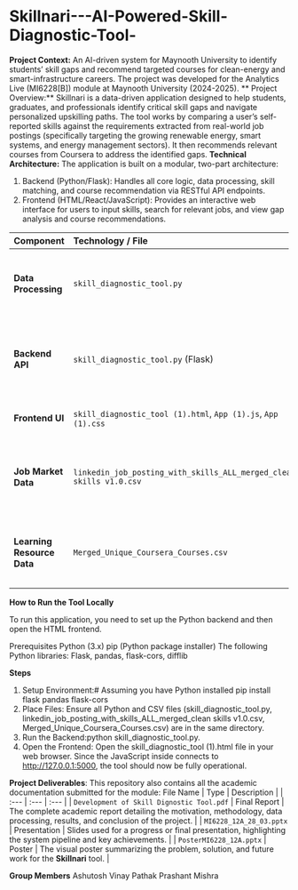 # Skillnari---AI-Powered-Skill-Diagnostic-Tool-
**Project Context:** An AI-driven system for Maynooth University to identify students’ skill gaps and recommend targeted courses for clean-energy and smart-infrastructure careers. The project was developed for the Analytics Live (MI6228[B]) module at Maynooth University (2024-2025).
** Project Overview:** Skillnari is a data-driven application designed to help students, graduates, and professionals identify critical skill gaps and navigate personalized upskilling paths. The tool works by comparing a user’s self-reported skills against the requirements extracted from real-world job postings (specifically targeting the growing renewable energy, smart systems, and energy management sectors). It then recommends relevant courses from Coursera to address the identified gaps.
**Technical Architecture:**
The application is built on a modular, two-part architecture:
1. Backend (Python/Flask): Handles all core logic, data processing, skill matching, and course recommendation via RESTful API endpoints.
2. Frontend (HTML/React/JavaScript): Provides an interactive web interface for users to input skills, search for relevant jobs, and view gap analysis and course recommendations.

| Component | Technology / File | Role |
| :--- | :--- | :--- |
| **Data Processing** | `skill_diagnostic_tool.py` | Implements tokenization, skill matching, and course search logic. |
| **Backend API** | `skill_diagnostic_tool.py` (Flask) | Exposes endpoints for job search and detailed skill gap analysis. |
| **Frontend UI** | `skill_diagnostic_tool (1).html`, `App (1).js`, `App (1).css` | The user interface for interaction. |
| **Job Market Data** | `linkedin_job_posting_with_skills_ALL_merged_clean skills v1.0.csv` | Dataset containing job titles, descriptions, and extracted skills. |
| **Learning Resource Data** | `Merged_Unique_Coursera_Courses.csv` | Dataset mapping Coursera courses to specific skills. |

**How to Run the Tool Locally**

To run this application, you need to set up the Python backend and then open the HTML frontend.

Prerequisites
Python (3.x)
pip (Python package installer)
The following Python libraries: Flask, pandas, flask-cors, difflib

**Steps**
1. Setup Environment:# Assuming you have Python installed
pip install flask pandas flask-cors
2. Place Files: Ensure all Python and CSV files (skill_diagnostic_tool.py, linkedin_job_posting_with_skills_ALL_merged_clean skills v1.0.csv, Merged_Unique_Coursera_Courses.csv) are in the same directory.
3. Run the Backend:python skill_diagnostic_tool.py.
4. Open the Frontend: Open the skill_diagnostic_tool (1).html file in your web browser. Since the JavaScript inside connects to http://127.0.0.1:5000, the tool should now be fully operational.

**Project Deliverables**: This repository also contains all the academic documentation submitted for the module:
File Name | Type | Description |
| :--- | :--- | :--- |
| `Development of Skill Dignostic Tool.pdf` | Final Report | The complete academic report detailing the motivation, methodology, data processing, results, and conclusion of the project. |
| `MI6228_12A_28_03.pptx` | Presentation | Slides used for a progress or final presentation, highlighting the system pipeline and key achievements. |
| `PosterMI6228_12A.pptx` | Poster | The visual poster summarizing the problem, solution, and future work for the **Skillnari** tool. |

**Group Members**
Ashutosh Vinay Pathak
Prashant Mishra


